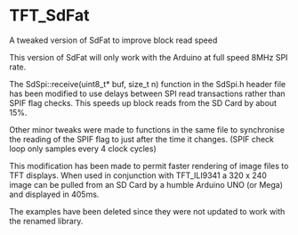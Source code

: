 # TFT_SdFat
A tweaked version of SdFat to improve block read speed

This version of SdFat will only work with the Arduino at full speed 8MHz SPI rate.

The SdSpi::receive(uint8_t* buf, size_t n) function in the SdSpi.h header file
has been modified to use delays between SPI read transactions rather than SPIF
flag checks.  This speeds up block reads from the SD Card by about 15%.

Other minor tweaks were made to functions in the same file to synchronise the
reading of the SPIF flag to just after the time it changes. (SPIF check loop
only samples every 4 clock cycles)

This modification has been made to permit faster rendering of image files to TFT
displays. When used in conjunction with TFT_ILI9341 a 320 x 240 image can be pulled
from an SD Card by a humble Arduino UNO (or Mega) and displayed in 405ms.

The examples have been deleted since they were not updated to work with the renamed
library.
